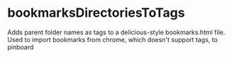 # bookmarksDirectoriesToTags
Adds parent folder names as tags to a delicious-style bookmarks.html file.  Used to import bookmarks from chrome, which doesn't support tags, to pinboard
